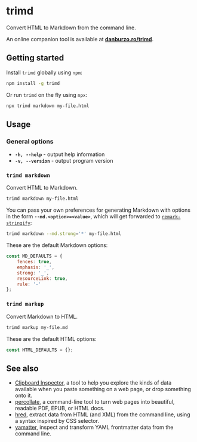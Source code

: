# trimd

Convert HTML to Markdown from the command line.

An online companion tool is available at [**danburzo.ro/trimd**](https://danburzo.ro/trimd/).

## Getting started

Install `trimd` globally using `npm`:

```bash
npm install -g trimd
```

Or run `trimd` on the fly using `npx`:

```bash
npx trimd markdown my-file.html
```

## Usage

### General options

-   **`-h, --help`** - output help information
-   **`-v, --version`** - output program version

### `trimd markdown`

Convert HTML to Markdown.

```bash
trimd markdown my-file.html
```

You can pass your own preferences for generating Markdown with options in the form **`--md.<option>=<value>`**, which will get forwarded to [`remark-stringify`](https://github.com/remarkjs/remark/tree/main/packages/remark-stringify):

```bash
trimd markdown --md.strong='*' my-file.html
```

These are the default Markdown options:

```js
const MD_DEFAULTS = {
	fences: true,
	emphasis: '_',
	strong: '_',
	resourceLink: true,
	rule: '-'
};
```

### `trimd markup`

Convert Markdown to HTML.

```bash
trimd markup my-file.md
```

These are the default HTML options:

```js
const HTML_DEFAULTS = {};
```

## See also

-   [Clipboard Inspector](https://github.com/evercoder/clipboard-inspector), a tool to help you explore the kinds of data available when you paste something on a web page, or drop something onto it.
-   [percollate](https://github.com/danburzo/percollate), a command-line tool to turn web pages into beautiful, readable PDF, EPUB, or HTML docs.
-   [hred](https://github.com/danburzo/hred), extract data from HTML (and XML) from the command line, using a syntax inspired by CSS selector.
-   [yamatter](https://github.com/danburzo/yamatter), inspect and transform YAML frontmatter data from the command line.
